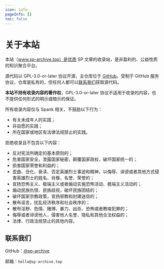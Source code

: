 ```yaml
---
icon: info
pageInfo: []
toc: false
---
```


# 关于本站

本站（www.sp-archive.top）是优质 SP 文章的收录站，是非盈利的、公益性质的知识聚合平台。

源代码以 GPL-3.0-or-later 协议开源，主仓库位于 [GitHub](https://github.com/sp-archive/sp-archive)。受制于 GitHub 服务协议，仓库是私有的，但任何人都可以[联系我们](#联系我们)获取源代码。

**本站不持有收录内容的著作权**，GPL-3.0-or-later 协议不适用于收录的内容，也不提供任何形式的明示或暗示的保证。

所有收录内容仅与 Spank 相关，不鼓励以下行为：

- 有关未成年人的实践；
- 非自愿的实践；
- 所在国家或地区有法律法规禁止的实践。

拒绝收录且不包含以下内容：

- 反对宪法所确定的基本原则的；
- 危害国家安全，泄露国家秘密，颠覆国家政权，破坏国家统一的；
- 损害国家荣誉和利益的；
- 歪曲、丑化、亵渎、否定英雄烈士事迹和精神，以侮辱、诽谤或者其他方式侵害英雄烈士的姓名、肖像、名誉、荣誉的；
- 宣扬恐怖主义、极端主义或者煽动实施恐怖活动、极端主义活动的；
- 煽动民族仇恨、民族歧视，破坏民族团结的；
- 破坏国家宗教政策，宣扬邪教和封建迷信的；
- 散布谣言，扰乱经济秩序和社会秩序的；
- 散布淫秽、色情、赌博、暴力、凶杀、恐怖或者教唆犯罪的；
- 侮辱或者诽谤他人，侵害他人名誉、隐私和其他合法权益的；
- 法律、行政法规禁止的其他内容。

## 联系我们

GitHub：[@sp-archive](https://github.com/sp-archive)

邮箱：`hello@sp-archive.top`
